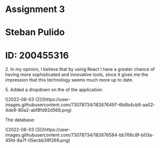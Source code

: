 # Assignment 3
# Steban Pulido
# ID: 200455316

<p>
2. In my opinion, I believe that by using React I have a greater chance of having more sophisticated and innovative tools, since it gives me the impression that this technology seems much more up to date.
</p>

<p>
5. Added a dropdown on the of the application:
</p>
<p>
![2022-08-03 (2)](https://user-images.githubusercontent.com/73078734/182676497-6b6b4cb9-aa02-4de9-80a2-abf8fd92d568.png)
</p>


<p>
The database:
</p>
<p>
![2022-08-03 (3)](https://user-images.githubusercontent.com/73078734/182676584-bb766c8f-b03a-45fd-8a7f-05ecbb39f269.png)
</p>
